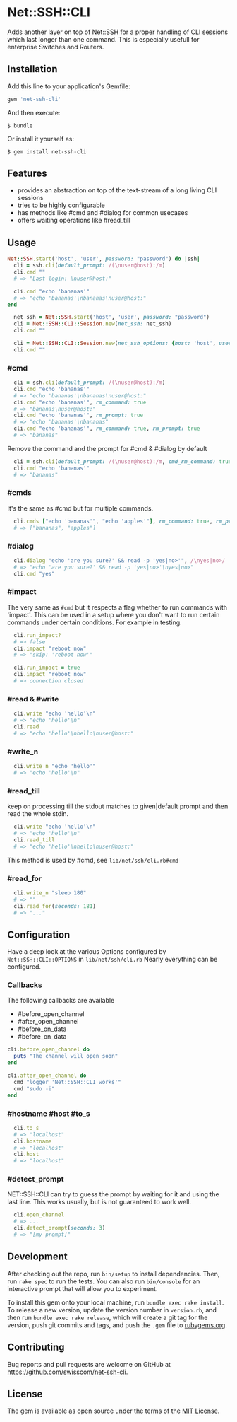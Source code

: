 # Net::SSH::CLI

Adds another layer on top of Net::SSH for a proper handling of CLI sessions which last longer than one command. This is especially usefull for enterprise Switches and Routers.

## Installation

Add this line to your application's Gemfile:

```ruby
gem 'net-ssh-cli'
```

And then execute:

    $ bundle

Or install it yourself as:

    $ gem install net-ssh-cli

## Features

 - provides an abstraction on top of the text-stream of a long living CLI sessions
 - tries to be highly configurable
 - has methods like #cmd and #dialog for common usecases
 - offers waiting operations like #read_till

## Usage

```ruby
Net::SSH.start('host', 'user', password: "password") do |ssh|
  cli = ssh.cli(default_prompt: /(\nuser@host):/m)
  cli.cmd ""
  # => "Last login: \nuser@host:"

  cli.cmd "echo 'bananas'"
  # => "echo 'bananas'\nbananas\nuser@host:"
end
```

```ruby
  net_ssh = Net::SSH.start('host', 'user', password: "password")
  cli = Net::SSH::CLI::Session.new(net_ssh: net_ssh)
  cli.cmd ""
```

```ruby
  cli = Net::SSH::CLI::Session.new(net_ssh_options: {host: 'host', user: 'user', password: 'password'})
  cli.cmd ""
```

### #cmd
```ruby
  cli = ssh.cli(default_prompt: /(\nuser@host):/m)
  cli.cmd "echo 'bananas'"
  # => "echo 'bananas'\nbananas\nuser@host:"
  cli.cmd "echo 'bananas'", rm_command: true
  # => "bananas\nuser@host:"
  cli.cmd "echo 'bananas'", rm_prompt: true
  # => "echo 'bananas'\nbananas"
  cli.cmd "echo 'bananas'", rm_command: true, rm_prompt: true
  # => "bananas"
```

Remove the command and the prompt for #cmd & #dialog by default
```ruby
  cli = ssh.cli(default_prompt: /(\nuser@host):/m, cmd_rm_command: true, cmd_rm_prompt: true)
  cli.cmd "echo 'bananas'"
  # => "bananas"
```

### #cmds

It's the same as #cmd but for multiple commands.

```ruby
  cli.cmds ["echo 'bananas'", "echo 'apples'"], rm_command: true, rm_prompt: true
  # => ["bananas", "apples"]
```

### #dialog
```ruby
  cli.dialog "echo 'are you sure?' && read -p 'yes|no>'", /\nyes|no>/
  # => "echo 'are you sure?' && read -p 'yes|no>'\nyes|no>"
  cli.cmd "yes"
```

### #impact

The very same as `#cmd` but it respects a flag whether to run commands with 'impact'.
This can be used in a setup where you don't want to run certain commands under certain conditions.
For example in testing. 

```ruby
  cli.run_impact?
  # => false
  cli.impact "reboot now"
  # => "skip: 'reboot now'"
```

```ruby
  cli.run_impact = true
  cli.impact "reboot now"
  # => connection closed
```

### #read & #write

```ruby
  cli.write "echo 'hello'\n"
  # => "echo 'hello'\n"
  cli.read
  # => "echo 'hello'\nhello\nuser@host:"
```

### #write_n
```ruby
  cli.write_n "echo 'hello'"
  # => "echo 'hello'\n"
```

### #read_till
keep on processing till the stdout matches to given|default prompt and then read the whole stdin.
```ruby
  cli.write "echo 'hello'\n"
  # => "echo 'hello'\n"
  cli.read_till
  # => "echo 'hello'\nhello\nuser@host:"
```

This method is used by #cmd, see ``lib/net/ssh/cli.rb#cmd``

### #read_for

```ruby
  cli.write_n "sleep 180"
  # => ""
  cli.read_for(seconds: 181)
  # => "..."
```

## Configuration

Have a deep look at the various Options configured by ``Net::SSH::CLI::OPTIONS`` in ``lib/net/ssh/cli.rb``
Nearly everything can be configured.


### Callbacks

The following callbacks are available
 - #before_open_channel
 - #after_open_channel
 - #before_on_data
 - #before_on_data

```ruby
cli.before_open_channel do
  puts "The channel will open soon"
end
```

```ruby
cli.after_open_channel do
  cmd "logger 'Net::SSH::CLI works'"
  cmd "sudo -i"
end
```

### #hostname #host #to_s

```ruby
  cli.to_s
  # => "localhost"
  cli.hostname
  # => "localhost"
  cli.host
  # => "localhost"
```

### #detect_prompt

NET::SSH::CLI can try to guess the prompt by waiting for it and using the last line.
This works usually, but is not guaranteed to work well.

```ruby
  cli.open_channel
  # => ...
  cli.detect_prompt(seconds: 3)
  # => "[my prompt]"
```

## Development

After checking out the repo, run `bin/setup` to install dependencies. Then, run `rake spec` to run the tests. You can also run `bin/console` for an interactive prompt that will allow you to experiment.

To install this gem onto your local machine, run `bundle exec rake install`. To release a new version, update the version number in `version.rb`, and then run `bundle exec rake release`, which will create a git tag for the version, push git commits and tags, and push the `.gem` file to [rubygems.org](https://rubygems.org).

## Contributing

Bug reports and pull requests are welcome on GitHub at https://github.com/swisscom/net-ssh-cli.

## License

The gem is available as open source under the terms of the [MIT License](https://opensource.org/licenses/MIT).
